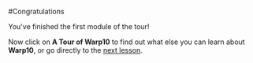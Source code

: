 #Congratulations

You've finished the first module of the tour!

Now click on **A Tour of Warp10** to find out what else you can learn about **Warp10**, or go directly to the [next lesson](/#2-1).
